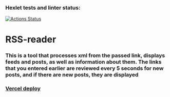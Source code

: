 ### Hexlet tests and linter status:
[![Actions Status](https://github.com/slamix/frontend-project-11/actions/workflows/hexlet-check.yml/badge.svg)](https://github.com/slamix/frontend-project-11/actions)
# RSS-reader
### This is a tool that processes xml from the passed link, displays feeds and posts, as well as information about them. The links that you entered earlier are reviewed every 5 seconds for new posts, and if there are new posts, they are displayed
### [Vercel deploy](https://frontend-project-11-eight-lyart.vercel.app/)

